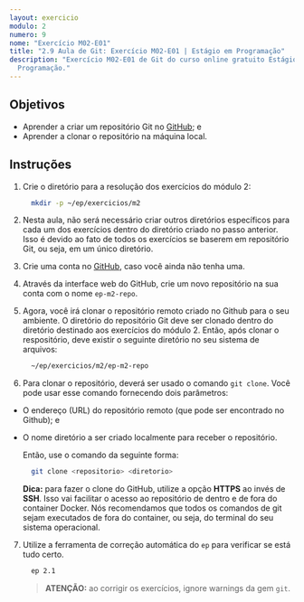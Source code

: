 ```yaml
---
layout: exercicio
modulo: 2
numero: 9
nome: "Exercício M02-E01"
title: "2.9 Aula de Git: Exercício M02-E01 | Estágio em Programação"
description: "Exercício M02-E01 de Git do curso online gratuito Estágio em
  Programação."
---
```


## Objetivos

- Aprender a criar um repositório Git no [GitHub](https://www.github.com); e
- Aprender a clonar o repositório na máquina local.

## Instruções

1. Crie o diretório para a resolução dos exercícios do módulo 2:

    ```bash
      mkdir -p ~/ep/exercicios/m2
    ```

2. Nesta aula, não será necessário criar outros diretórios específicos para cada um dos exercícios
dentro do diretório criado no passo anterior. Isso é devido ao fato de todos os exercícios se
baserem em repositório Git, ou seja, em um único diretório.

3. Crie uma conta no [GitHub](https://www.github.com), caso você ainda não tenha uma.

4. Através da interface web do GitHub, crie um novo repositório na sua conta com o nome
`ep-m2-repo`.

5. Agora, você irá clonar o repositório remoto criado no Github para o seu ambiente. O diretório do
repositório Git deve ser clonado dentro do diretório destinado aos exercícios do módulo 2. Então,
após clonar o respositório, deve existir o seguinte diretório no seu sistema de arquivos:

    ```bash
      ~/ep/exercicios/m2/ep-m2-repo
    ```

6. Para clonar o repositório, deverá ser usado o comando `git clone`. Você pode usar esse comando
fornecendo dois parâmetros:
  - O endereço (URL) do repositório remoto (que pode ser encontrado no Github); e
  - O nome diretório a ser criado localmente para receber o repositório.

    Então, use o comando da seguinte forma:

    ```bash
      git clone <repositorio> <diretorio>
    ```

    **Dica:** para fazer o clone do GitHub, utilize a opção __HTTPS__ ao invés de __SSH__. Isso vai
    facilitar o acesso ao repositório de dentro e de fora do container Docker. Nós recomendamos que
    todos os comandos de git sejam executados de fora do container, ou seja, do terminal do seu
    sistema operacional.

7. Utilize a ferramenta de correção automática do `ep` para verificar se está tudo certo.

    ```bash
      ep 2.1
    ```

    > **ATENÇÃO:** ao corrigir os exercícios, ignore warnings da gem `git`.
